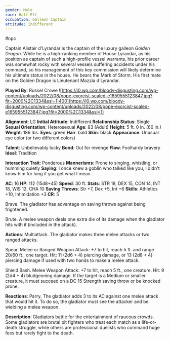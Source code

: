 ```yaml
---
gender: Male
race: Half-Elf
occupation: Galleon Captain
attitude: Indifferent
---
```

 #npc 

Captain Alistair d'Lyrandar is the captain of the luxury galleon *Golden Dragon*. While he is a high-ranking member of House Lyrandar, as his position as captain of such a high-profile vessel warrants, his prior career was somewhat rocky with several vessels suffering accidents under his command, so his management of this key commission will likely determine his ultimate status in the house. He bears the Mark of Storm. His first mate on the Golden Dragon is Lieutenant Mazzia d'Lyrandar.

**Played By**: Russel Crowe
![https://i0.wp.com/bloody-disgusting.com/wp-content/uploads/2022/08/pope-exorcist-scaled-e1659555123847.jpg?fit=2000%2C1334&ssl=1|400](https://i0.wp.com/bloody-disgusting.com/wp-content/uploads/2022/08/pope-exorcist-scaled-e1659555123847.jpg?fit=2000%2C1334&ssl=1)

**Alignment**: LG
**Initial Attitude**: Indifferent
**Relationship Status**: Single
**Sexual Orientation**: Heterosexual
**Age**: 83 (Adult)
**Height**: 5 ft. 0 in. (60 in.)
**Weight**: 186 lbs.
**Eyes**: green
**Hair**: bald
**Skin**: black
**Appearance**: Unusual eye color (or two different colors)

**Talent**: Unbelievably lucky
**Bond**: Out for revenge
**Flaw**: Foolhardy bravery
**Ideal**: Tradition

**Interaction Trait**: Ponderous
**Mannerisms**: Prone to singing, whistling, or humming quietly
**Saying**: I once knew a goblin who talked like you, I didn't know him for long if you get what I mean.

**AC**: 16
**HP**: 112 (15d8+45)
**Speed**: 30 ft.
**Stats**: STR 18, DEX 15, CON 14, INT 18, WIS 12, CHA 10
**Saving Throws**: Str +7, Dex +5, Int +6
**Skills**: Athletics +10, Intimidation +3
**CR**: 5

Brave. The gladiator has advantage on saving throws against being frightened.

Brute. A melee weapon deals one extra die of its damage when the gladiator hits with it (included in the attack).

**Actions**:
Multiattack. The gladiator makes three melee attacks or two ranged attacks.

Spear. Melee or Ranged Weapon Attack: +7 to hit, reach 5 ft. and range 20/60 ft., one target. Hit: 11 (2d6 + 4) piercing damage, or 13 (2d8 + 4) piercing damage if used with two hands to make a melee attack.

Shield Bash. Melee Weapon Attack: +7 to hit, reach 5 ft., one creature. Hit: 9 (2d4 + 4) bludgeoning damage. If the target is a Medium or smaller creature, it must succeed on a DC 15 Strength saving throw or be knocked prone.

**Reactions**:
Parry. The gladiator adds 3 to its AC against one melee attack that would hit it. To do so, the gladiator must see the attacker and be wielding a melee weapon.

**Description**: Gladiators battle for the entertainment of raucous crowds. Some gladiators are brutal pit fighters who treat each match as a life-or-death struggle, while others are professional duelists who command huge fees but rarely fight to the death.